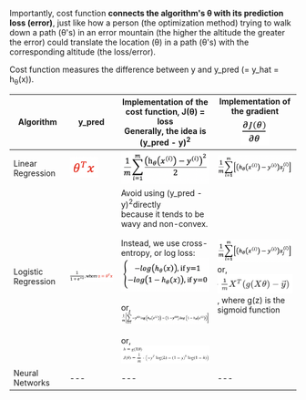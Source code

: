 Importantly, cost function **connects the algorithm's θ with its prediction loss (error)**, just like how a person (the optimization method) trying to walk down a path (θ's) in an error mountain (the higher the altitude the greater the error) could translate the location (θ) in a path (θ's) with the corresponding altitude (the loss/error).

Cost function measures the difference between y and y_pred (= y_hat = h<sub>θ</sub>(x)).

Algorithm | y_pred | Implementation of the cost function, J(θ) = loss<br/>Generally, the idea is (y_pred - y)<sup>2</sup> | Implementation of the gradient<br/><img src="./images/partial_derivative.png" width="50px">
--- | --- | --- | ---
Linear Regression | <img src="./images/y_hat_linear_regression.png" width="50px"> | <img src="./images/cost_function_linear_regression.png" width="180px"> | <img src="./images/gradient_of_cost_function_linear_or_logistic_regression.png" width="180px">
Logistic Regression | <img src="./images/y_hat_logistic_regression.png" width="200px"> | Avoid using (y_pred - y)<sup>2</sup>directly<br/>because it tends to be wavy and non-convex.<br/><br/>Instead, we use cross-entropy, or log loss:<br/><img src="./images/cost_function_logistic_regression_idea.png" width="200px"><br/><br/>or,<br/><img src="./images/cost_function_logistic_regression_implementation.png" width="350px"><br/><br/>or,<br/><img src="./images/cost_function_logistic_regression_implementation_vectorized.png" width="350px"> | <img src="./images/gradient_of_cost_function_linear_or_logistic_regression.png" width="180px"><br/>or,<br/><img src="./images/gradient_of_cost_function_logistic_regression.png" width="180px"><br/>, where g(z) is the sigmoid function
Neural Networks | --- | --- | ---


